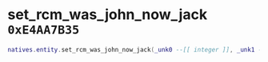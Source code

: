 # set_rcm_was_john_now_jack `0xE4AA7B35`

```lua
natives.entity.set_rcm_was_john_now_jack(_unk0 --[[ integer ]], _unk1 --[[ integer ]])
```
